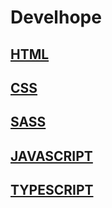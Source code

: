 # Develhope
## [HTML](https://github.com/camelia-mkhalfi/Develhope/tree/main/01%20-%20Modulo%20HTML)
## [CSS](https://github.com/camelia-mkhalfi/Develhope/tree/main/02%20-%20Modulo%20CSS)
## [SASS](https://github.com/camelia-mkhalfi/Develhope/tree/main/03%20-%20Modulo%20SASS)
## [JAVASCRIPT](https://github.com/camelia-mkhalfi/Develhope/tree/main/04%20-%20Modulo%20Javascript)
## [TYPESCRIPT](https://github.com/camelia-mkhalfi/Develhope/tree/main/04%20-%20Modulo%20Javascript)

